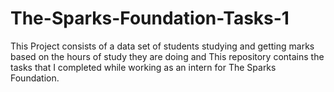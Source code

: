 # The-Sparks-Foundation-Tasks-1
This Project consists of a data set of students studying and getting marks based on the hours of study they are doing and
This repository contains the tasks that I completed while working as an intern for The Sparks Foundation.
